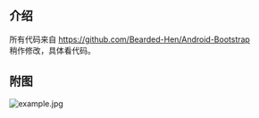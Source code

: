 ﻿介绍  
-----------------------------------  
  所有代码来自 https://github.com/Bearded-Hen/Android-Bootstrap   
  稍作修改，具体看代码。

附图 
-----------------------------------  

![example.jpg](/blob/master/example.jpg "example")
